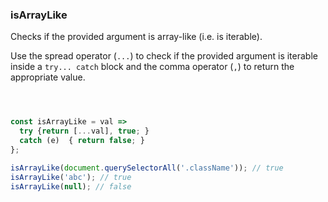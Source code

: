 ### isArrayLike

Checks if the provided argument is array-like (i.e. is iterable).

Use the spread operator (`...`) to check if the provided argument is iterable inside a `try... catch` block and the comma operator (`,`) to return the appropriate value.

```js



const isArrayLike = val =>
  try {return [...val], true; }
  catch (e)  { return false; }
};
```

```js
isArrayLike(document.querySelectorAll('.className')); // true
isArrayLike('abc'); // true
isArrayLike(null); // false
```
